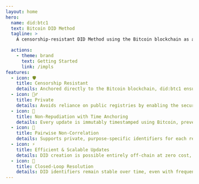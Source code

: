 ```yaml
---
layout: home
hero:
  name: did:btc1
  text: Bitcoin DID Method
  tagline: >
    A censorship-resistant DID Method using the Bitcoin blockchain as a Verifiable Data Registry to announce changes to the DID document.

  actions:
    - theme: brand
      text: Getting Started
      link: /impls
features:
  - icon: 🛡️
    title: Censorship Resistant
    details: Anchored directly to the Bitcoin blockchain, did:btc1 ensures DIDs cannot be blocked, erased, or overwritten, protecting identity operations from central or state-level interference.
  - icon: 🕵️‍♂️
    title: Private
    details: Avoids reliance on public registries by enabling the secure sidecar delivery of DID Documents—transferred directly from controller to relying party—preserving privacy by default.
  - icon: 🔏
    title: Non-Repudiation with Time Anchoring
    details: Every update is immutably timestamped using Bitcoin, preventing late publishing and enabling a cryptographic chain-of-custody suitable for high-stakes contracts.
  - icon: 🔄
    title: Pairwise Non-Correlation
    details: Supports private, purpose-specific identifiers for each relationship or task, significantly reducing the risk of tracking or correlation across digital interactions.
  - icon: ⚡
    title: Efficient & Scalable Updates
    details: DID creation is possible entirely off-chain at zero cost, while updates can be aggregated, making long-term maintenance on Bitcoin practical and economical.
  - icon: 🔐
    title: Closed-Loop Resolution
    details: DID identifiers remain stable over time, even with frequent updates, making did:btc1 suitable for lasting relationships, recurring interactions, and durable digital identities.
---
```

